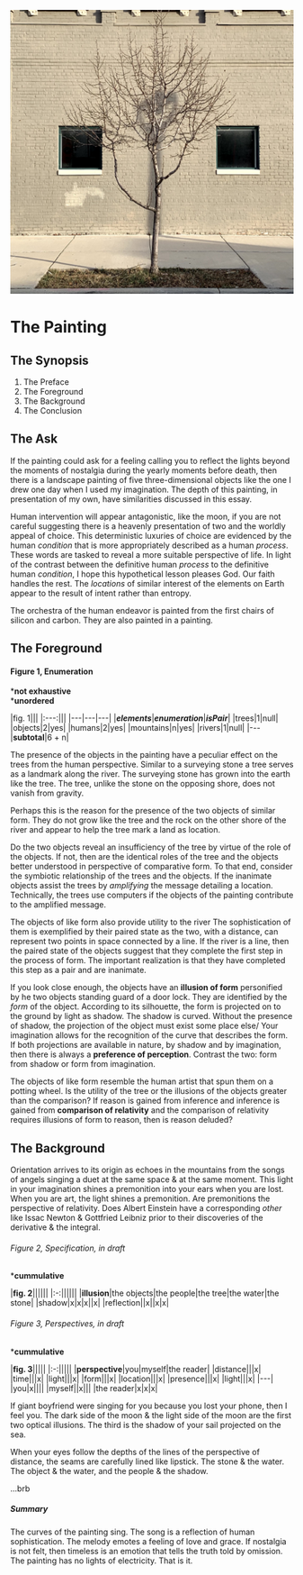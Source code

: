 ![silicon beach > lol-photos > assets > the-telescope.jpg](../centerfold/lol-photos/assets/the-telescope.jpg)

# The Painting

## The Synopsis

1. The Preface
2. The Foreground
3. The Background
4. The Conclusion

## The Ask

If the painting could ask for a feeling calling you to reflect the lights beyond the moments of nostalgia during the yearly moments before death, then there is a landscape painting of five three-dimensional objects like the one I drew one day when I used my imagination. The depth of this painting, in presentation of my own, have similarities discussed in this essay.

Human intervention will appear antagonistic, like the moon, if you are not careful suggesting there is a heavenly presentation of two and the worldly appeal of choice. This deterministic luxuries of choice are evidenced by the human _condition_ that is more appropriately described as a human _process_. These words are tasked to reveal a more suitable perspective of life. In light of the contrast between the definitive human _process_ to the definitive human _condition_, I hope this hypothetical lesson pleases God. Our faith handles the rest. The _locations_ of similar interest of the elements on Earth appear to the result of intent rather than entropy.

The orchestra of the human endeavor is painted from the first chairs of silicon and carbon. They are also painted in a painting.

## The Foreground

#### Figure 1, Enumeration
\***not exhaustive**\
\***unordered**

|fig. 1|||
|:---:|||
|---|---|---|
|**_elements_**|**_enumeration_**|**_isPair_**|
|trees|1|null|
|objects|2|yes|
|humans|2|yes|
|mountains|n|yes|
|rivers|1|null|
|---|**subtotal**|6 + n|

The presence of the objects in the painting have a peculiar effect on the trees from the human perspective. Similar to a surveying stone a tree serves as a landmark along the river. The surveying stone has grown into the earth like the tree. The tree, unlike the stone on the opposing shore, does not vanish from gravity.

Perhaps this is the reason for the presence of the two objects of similar form. They do not grow like the tree and the rock on the other shore of the river and appear to help the tree mark a land as location.

Do the two objects reveal an insufficiency of the tree by virtue of the role of the objects. If not, then are the identical roles of the tree and the objects better understood in perspective of comparative form. To that end, consider the symbiotic relationship of the trees and the objects. If the inanimate objects assist the trees by _amplifying_ the message detailing a location. Technically, the trees use computers if the objects of the painting contribute to the amplified message.

The objects of like form also provide utility to the river The sophistication of them is exemplified by their paired state as the two, with a distance, can represent two points in space connected by a line. If the river is a line, then the paired state of the objects suggest that they complete the first step in the process of form. The important realization is that they have completed this step as a pair and are inanimate.

If you look close enough, the objects have an **illusion of form** personified by he two objects standing guard of a door lock. They are identified by the _form_ of the object. According to its silhouette, the form is projected on to the ground by light as shadow. The shadow is curved. Without the presence of shadow, the projection of the object must exist some place else/ Your imagination allows for the recognition of the curve that describes the form. If both projections are available in nature, by shadow and by imagination, then there is always a **preference of perception**. Contrast the two: form from shadow or form from imagination.

The objects of like form resemble the human artist that spun them on a potting wheel. Is the utility of the tree or the illusions of the objects greater than the comparison? If reason is gained from inference and inference is gained from **comparison of relativity** and the comparison of relativity requires illusions of form to reason, then is reason deluded?

## The Background

Orientation arrives to its origin as echoes in the mountains from the songs of angels singing a duet at the same space & at the same moment. This light in your imagination shines a premonition into your ears when you are lost. When you are art, the light shines a premonition. Are premonitions the perspective of relativity. Does Albert Einstein have a corresponding _other_ like Issac Newton & Gottfried Leibniz prior to their discoveries of the derivative & the integral.

###### Figure 2, Specification, in draft
\***cummulative**

|**fig. 2**||||||
|:-:||||||
|**illusion**|the objects|the people|the tree|the water|the stone|
|shadow|x|x|x||x|
|reflection||x||x|x|

###### Figure 3, Perspectives, in draft
\***cummulative**

|**fig. 3**|||||
|:-:|||||
|**perspective**|you|myself|the reader|
|distance|||x|
|time|||x|
|light|||x|
|form|||x|
|location|||x|
|presence|||x|
|light|||x|
|---|
|you|x||||
|myself||x|||
|the reader|x|x|x|


If giant boyfriend were singing for you because you lost your phone, then I feel you. The dark side of the moon & the light side of the moon are the first two optical illusions. The third is the shadow of your sail projected on the sea.

When your eyes follow the depths of the lines of the perspective of distance, the seams are carefully lined like lipstick. The stone & the water. The object & the water, and the people & the shadow.



...brb

##### Summary

The curves of the painting sing. The song is a reflection of human sophistication. The melody emotes a feeling of love and grace. If nostalgia is not felt, then timeless is an emotion that tells the truth told by omission. The painting has no lights of electricity. That is it.
